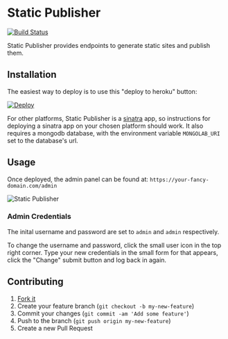 # Static Publisher

[![Build Status](https://travis-ci.org/static-publisher/static-publisher.svg?branch=master)](https://travis-ci.org/static-publisher/static-publisher)

Static Publisher provides endpoints to generate static sites and publish them.

## Installation

The easiest way to deploy is to use this "deploy to heroku" button:

[![Deploy](https://www.herokucdn.com/deploy/button.png)](https://heroku.com/deploy)

For other platforms, Static Publisher is a [sinatra](http://www.sinatrarb.com/) app, so instructions for deploying a sinatra app on your chosen platform should work. It also requires a mongodb database, with the environment variable `MONGOLAB_URI` set to the database's url.

## Usage

Once deployed, the admin panel can be found at: `https://your-fancy-domain.com/admin`

![Static Publisher](http://static-publisher.github.io/static-publisher/screenshot.jpg)

### Admin Credentials

The inital username and password are set to `admin` and `admin` respectively.

To change the username and password, click the small user icon in the top right corner. Type your new credentials in the small form for that appears, click the "Change" submit button and log back in again.

## Contributing

1. [Fork it](https://github.com/static-publisher/static-publisher/fork)
2. Create your feature branch (`git checkout -b my-new-feature`)
3. Commit your changes (`git commit -am 'Add some feature'`)
4. Push to the branch (`git push origin my-new-feature`)
5. Create a new Pull Request
